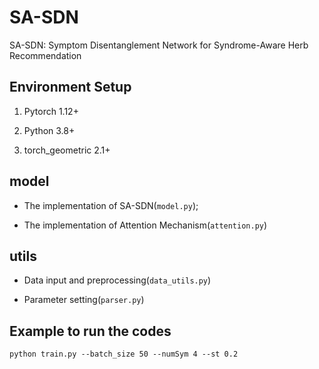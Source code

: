# SA-SDN

SA-SDN: Symptom Disentanglement Network for Syndrome-Aware Herb Recommendation

## Environment Setup

1. Pytorch 1.12+

2. Python 3.8+
3. torch_geometric 2.1+

## model

- The implementation of SA-SDN(```model.py```);

- The implementation of Attention Mechanism(```attention.py```)

## utils

- Data input and preprocessing(```data_utils.py```)

- Parameter setting(```parser.py```)

## Example to run the codes

```
python train.py --batch_size 50 --numSym 4 --st 0.2
```

